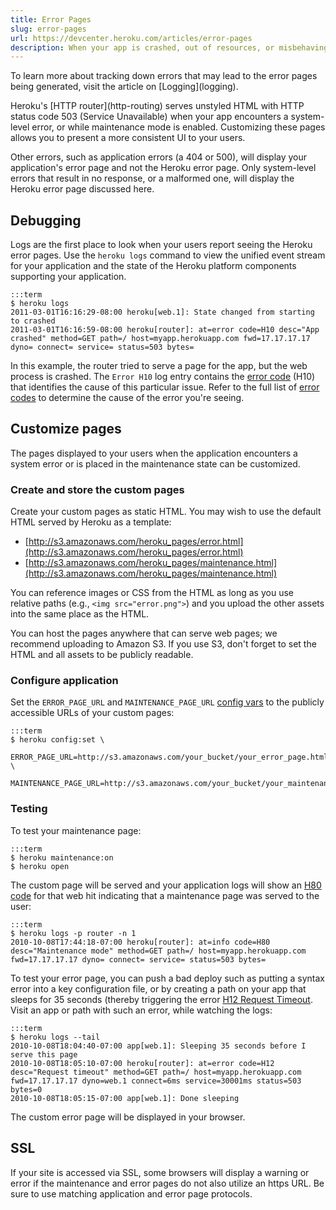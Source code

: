 ```yaml
---
title: Error Pages
slug: error-pages
url: https://devcenter.heroku.com/articles/error-pages
description: When your app is crashed, out of resources, or misbehaving in some other way, Heroku serves an error page, which can be customized for each application.
---
```


<p class="callout" markdown="1">
To learn more about tracking down errors that may lead to the error pages being generated, visit the article on [Logging](logging).
</p>
Heroku's [HTTP router](http-routing) serves unstyled HTML with HTTP status code 503 (Service Unavailable) when your app encounters a system-level error, or while maintenance mode is enabled.  Customizing these pages allows you to present a more consistent UI to your users.  

<p class="note">
Other errors, such as application errors (a 404 or 500), will display your application's error page and not the Heroku error page. Only system-level errors that result in no response, or a malformed one, will display the Heroku error page discussed here.
</p>

## Debugging

Logs are the first place to look when your users report seeing the Heroku error pages. Use the `heroku logs` command to view the unified event stream for your application and the state of the Heroku platform components supporting your application.

    :::term
    $ heroku logs
    2011-03-01T16:16:29-08:00 heroku[web.1]: State changed from starting to crashed
    2011-03-01T16:16:59-08:00 heroku[router]: at=error code=H10 desc="App crashed" method=GET path=/ host=myapp.herokuapp.com fwd=17.17.17.17 dyno= connect= service= status=503 bytes=

In this example, the router tried to serve a page for the app, but the web process is crashed. The `Error H10` log entry contains the [error code](error-codes) (H10) that identifies the cause of this particular issue. Refer to the full list of [error codes](error-codes) to determine the cause of the error you're seeing.

## Customize pages

The pages displayed to your users when the application encounters a system error or is placed in the maintenance state can be customized.

### Create and store the custom pages

Create your custom pages as static HTML.  You may wish to use the default HTML served by Heroku as a template:

* [http://s3.amazonaws.com/heroku_pages/error.html](http://s3.amazonaws.com/heroku_pages/error.html)
* [http://s3.amazonaws.com/heroku_pages/maintenance.html](http://s3.amazonaws.com/heroku_pages/maintenance.html)

You can reference images or CSS from the HTML as long as you use relative paths (e.g., `<img src="error.png">`) and you upload the other assets into the same place as the HTML.

You can host the pages anywhere that can serve web pages; we recommend uploading to Amazon S3.  If you use S3, don't forget to set the HTML and all assets to be publicly readable.

### Configure application

Set the `ERROR_PAGE_URL` and `MAINTENANCE_PAGE_URL` [config vars](config-vars) to the publicly accessible URLs of your custom pages:

    :::term
    $ heroku config:set \
      ERROR_PAGE_URL=http://s3.amazonaws.com/your_bucket/your_error_page.html \
      MAINTENANCE_PAGE_URL=http://s3.amazonaws.com/your_bucket/your_maintenance_page.html

### Testing

To test your maintenance page:

    :::term
    $ heroku maintenance:on
    $ heroku open

The custom page will be served and your application logs will show an [H80 code](error-codes#h80-maintenance-mode) for that web hit indicating that a maintenance page was served to the user:

    :::term
    $ heroku logs -p router -n 1
    2010-10-08T17:44:18-07:00 heroku[router]: at=info code=H80 desc="Maintenance mode" method=GET path=/ host=myapp.herokuapp.com fwd=17.17.17.17 dyno= connect= service= status=503 bytes=

To test your error page, you can push a bad deploy such as putting a syntax error into a key configuration file, or by creating a path on your app that sleeps for 35 seconds (thereby triggering the error [H12 Request Timeout](error-codes#h12-request-timeout).  Visit an app or path with such an error, while watching the logs:

    :::term
    $ heroku logs --tail
    2010-10-08T18:04:40-07:00 app[web.1]: Sleeping 35 seconds before I serve this page
    2010-10-08T18:05:10-07:00 heroku[router]: at=error code=H12 desc="Request timeout" method=GET path=/ host=myapp.herokuapp.com fwd=17.17.17.17 dyno=web.1 connect=6ms service=30001ms status=503 bytes=0
    2010-10-08T18:05:15-07:00 app[web.1]: Done sleeping

The custom error page will be displayed in your browser.

## SSL

If your site is accessed via SSL, some browsers will display a warning or error if the maintenance and error pages do not also utilize an https URL. Be sure to use matching application and error page protocols.